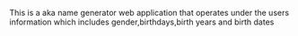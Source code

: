 This is a aka name generator web application that operates under the users information which includes gender,birthdays,birth years and birth dates
